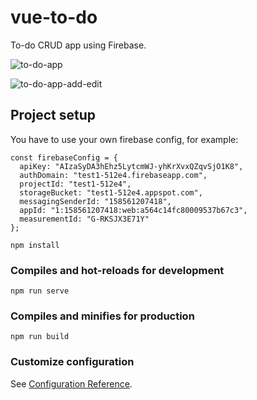 # vue-to-do
To-do CRUD app using Firebase. 

![to-do-app](https://user-images.githubusercontent.com/41168092/155413395-2d6f9a8a-d9d9-40aa-877c-c23101567449.png)

![to-do-app-add-edit](https://user-images.githubusercontent.com/41168092/155413414-8a9480b6-9185-4033-a322-23924057584d.png)

## Project setup
You have to use your own firebase config, for example:

```
const firebaseConfig = {
  apiKey: "AIzaSyDA3hEhz5LytcmWJ-yhKrXvxQZqvSjO1K8",
  authDomain: "test1-512e4.firebaseapp.com",
  projectId: "test1-512e4",
  storageBucket: "test1-512e4.appspot.com",
  messagingSenderId: "158561207418",
  appId: "1:158561207418:web:a564c14fc80009537b67c3",
  measurementId: "G-RKSJX3E71Y"
};
```

```
npm install
```

### Compiles and hot-reloads for development
```
npm run serve
```

### Compiles and minifies for production
```
npm run build
```

### Customize configuration
See [Configuration Reference](https://cli.vuejs.org/config/).
